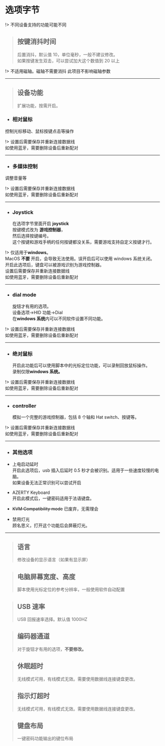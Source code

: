 # 选项字节

!> 不同设备支持的功能可能不同

> ## 按键消抖时间
>
> 后置消抖，默认值 10，单位毫秒，一般不建议修改。  
> 如果按键发生双击，可以尝试加大这个数值到 20 以上

!> 不适用磁轴。磁轴不需要消抖
此项目不影响磁轴参数

---

> ## 设备功能
>
> 扩展功能，按需开启。

- ### 相对鼠标

控制光标移动、鼠标按键点击等操作

!> 设置后需要保存并重新连接数据线  
如使用蓝牙，需要删除设备后重新配对

---

- ### 多媒体控制

调整音量等

!> 设置后需要保存并重新连接数据线  
如使用蓝牙，需要删除设备后重新配对

---

- ### Joystick
  在选项字节里面开启 **joystick**  
  按键模式改为 **游戏控制器**，  
  然后选择按键编号。  
  这个按键和游戏手柄的任何按键都没关系，需要游戏支持自定义按键才行。

!> 仅适用于**windows**。  
MacOS **不要** 开启，会导致无法使用。误开启后可以使用 windows 系统关闭。  
开启此选项后，键盘可以被游戏识别为游戏控制器。  
设置后需要保存并重新连接数据线  
如使用蓝牙，需要删除设备后重新配对

---

- ### dial mode
  旋钮才有用的选项。  
  设备选项->HID 功能->Dial  
  在**windows 系统**内可以不同软件设置不同功能。

!> 设置后需要保存并重新连接数据线  
如使用蓝牙，需要删除设备后重新配对

---

- ### 绝对鼠标
  开启此功能后可以使用脚本中的光标定位功能，可以录制回放鼠标操作。  
  录制仅限**windows 系统。**

!> 设置后需要保存并重新连接数据线  
如使用蓝牙，需要删除设备后重新配对

---

- ### controller
  模拟一个完整的游戏控制器，包括 8 个轴和 Hat switch、按键等。

!> 设置后需要保存并重新连接数据线  
如使用蓝牙，需要删除设备后重新配对

---

- ### 其他选项

- 上电启动延时  
  开启此选项后，usb 插入后延时 0.5 秒才会被识别。适用于一些速度较慢的电脑。  
  如果设备无法正常识别可以尝试开启

- AZERTY Keyboard  
  开启此模式后，一键密码适用于法语键盘。

- ~~KVM Compatibility mode~~
  已废弃，无需理会

- 禁用灯光  
  顾名思义，打开这个功能后会屏蔽灯光。

---

> ## 语言
>
> 修改设备的显示语言（如果有显示屏）

> ## 电脑屏幕宽度、高度
>
> 脚本使用光标定位的参考分辨率，一般使用软件自动配置

> ## USB 速率
>
> USB 回报速率选择。默认值 1000HZ

> ## 编码器通道
>
> 对于旋钮才有用的选项，**不要修改。**

> ## 休眠超时
>
> 无线模式可用，有线模式无效。需要使用数据线连接键盘更改。

> ## 指示灯超时
>
> 无线模式可用，有线模式无效。需要使用数据线连接键盘更改。

> ## 键盘布局
>
> 一键密码功能输出的键位布局
